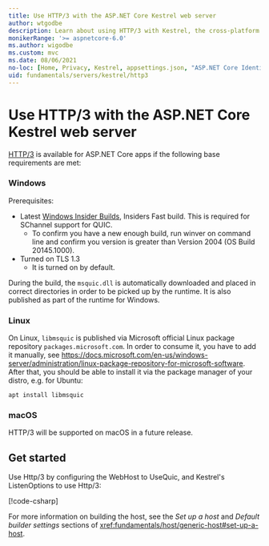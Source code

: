 ```yaml
---
title: Use HTTP/3 with the ASP.NET Core Kestrel web server
author: wtgodbe
description: Learn about using HTTP/3 with Kestrel, the cross-platform web server for ASP.NET Core.
monikerRange: '>= aspnetcore-6.0'
ms.author: wigodbe
ms.custom: mvc
ms.date: 08/06/2021
no-loc: [Home, Privacy, Kestrel, appsettings.json, "ASP.NET Core Identity", cookie, Cookie, Blazor, "Blazor Server", "Blazor WebAssembly", "Identity", "Let's Encrypt", Razor, SignalR]
uid: fundamentals/servers/kestrel/http3
---
```


# Use HTTP/3 with the ASP.NET Core Kestrel web server

[HTTP/3](https://quicwg.org/base-drafts/draft-ietf-quic-http.html) is available for ASP.NET Core apps if the following base requirements are met:

### Windows
Prerequisites:
- Latest [Windows Insider Builds](https://insider.windows.com/en-us/), Insiders Fast build. This is required for SChannel support for QUIC.
  - To confirm you have a new enough build, run winver on command line and confirm you version is greater than Version 2004 (OS Build 20145.1000).
- Turned on TLS 1.3
  - It is turned on by default.

During the build, the `msquic.dll` is automatically downloaded and placed in correct directories in order to be picked up by the runtime. It is also published as part of the runtime for Windows.

### Linux

On Linux, `libmsquic` is published via Microsoft official Linux package repository `packages.microsoft.com`. In order to consume it, you have to add it manually, see https://docs.microsoft.com/en-us/windows-server/administration/linux-package-repository-for-microsoft-software. After that, you should be able to install it via the package manager of your distro, e.g. for Ubuntu:
```
apt install libmsquic
```

### macOS

HTTP/3 will be supported on macOS in a future release.

## Get started

Use Http/3 by configuring the WebHost to UseQuic, and Kestrel's ListenOptions to use Http/3:

[!code-csharp[](samples/6.x/Http3Sample/Program.cs?name=snippet_UseHttp3&highlight=8)]

For more information on building the host, see the *Set up a host* and *Default builder settings* sections of <xref:fundamentals/host/generic-host#set-up-a-host>.
